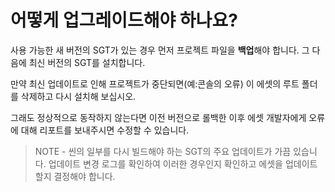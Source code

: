 # 어떻게 업그레이드해야 하나요?
사용 가능한 새 버전의 SGT가 있는 경우 먼저 프로젝트 파일을 **백업**해야 합니다. 그 다음에 최신 버전의 SGT를 설치합니다.

만약 최신 업데이트로 인해 프로젝트가 중단되면(예:콘솔의 오류) 이 에셋의 루트 폴더를 삭제하고 다시 설치해 보십시오.

그래도 정상적으로 동작하지 않는다면 이전 버전으로 롤백한 이후 에셋 개발자에게 오류에 대해 리포트를 보내주시면 수정할 수 있습니다.

> NOTE - 씬의 일부를 다시 빌드해야 하는 SGT의 주요 업데이트가 가끔 있습니다. 업데이트 변경 로그를 확인하여 이러한 경우인지 확인하고 에셋을 업데이트할지 결정해야 합니다.